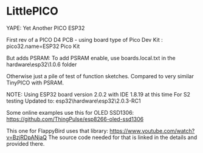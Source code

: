 # LittlePICO
YAPE: Yet Another PICO ESP32

First rev of a PICO D4 PCB - using board type of Pico Dev Kit : pico32.name=ESP32 Pico Kit

But adds PSRAM: To add PSRAM enable, use boards.local.txt in the hardware\esp32\1.0.6 folder

Otherwise just a pile of test of function sketches. Compared to very similar TinyPICO with PSRAM.

NOTE: Using ESP32 board version 2.0.2 with IDE 1.8.19 at this time
For S2 testing Updated to: esp32\hardware\esp32\2.0.3-RC1


Some online examples use this for OLED SSD1306:
https://github.com/ThingPulse/esp8266-oled-ssd1306

This one for FlappyBird uses that library: https://www.youtube.com/watch?v=BzjRDpANjaQ
The source code needed for that is linked in the details and provided there.
